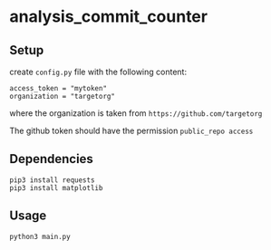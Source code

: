 # analysis_commit_counter

## Setup

create `config.py` file with the following content:

```
access_token = "mytoken" 
organization = "targetorg"
```
where the organization is taken from `https://github.com/targetorg`

The github token should have the permission `public_repo access`

## Dependencies

```
pip3 install requests
pip3 install matplotlib
```


## Usage

```
python3 main.py
```